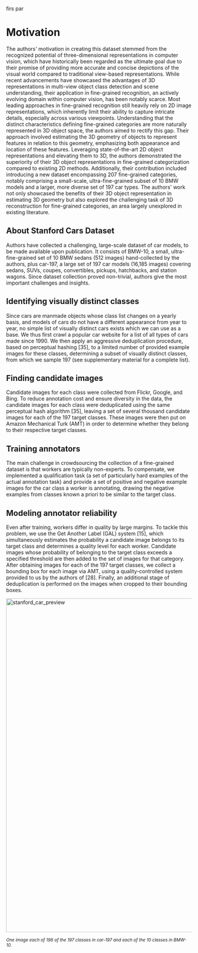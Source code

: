 firs par


# Motivation

The authors' motivation in creating this dataset stemmed from the recognized potential of three-dimensional representations in computer vision, which have historically been regarded as the ultimate goal due to their promise of providing more accurate and concise depictions of the visual world compared to traditional view-based representations. While recent advancements have showcased the advantages of 3D representations in multi-view object class detection and scene understanding, their application in fine-grained recognition, an actively evolving domain within computer vision, has been notably scarce. Most leading approaches in fine-grained recognition still heavily rely on 2D image representations, which inherently limit their ability to capture intricate details, especially across various viewpoints. Understanding that the distinct characteristics defining fine-grained categories are more naturally represented in 3D object space, the authors aimed to rectify this gap. Their approach involved estimating the 3D geometry of objects to represent features in relation to this geometry, emphasizing both appearance and location of these features. Leveraging state-of-the-art 2D object representations and elevating them to 3D, the authors demonstrated the superiority of their 3D object representations in fine-grained categorization compared to existing 2D methods. Additionally, their contribution included introducing a new dataset encompassing 207 fine-grained categories, notably comprising a small-scale, ultra-fine-grained subset of 10 BMW models and a larger, more diverse set of 197 car types. The authors' work not only showcased the benefits of their 3D object representation in estimating 3D geometry but also explored the challenging task of 3D reconstruction for fine-grained categories, an area largely unexplored in existing literature.

## About Stanford Cars Dataset

Authors have collected a challenging, large-scale dataset of car models, to be made available upon publication. It consists of BMW-10, a small, ultra-fine-grained set of 10 BMW sedans (512 images) hand-collected by the authors, plus car-197, a large set of 197 car models (16,185 images) covering sedans, SUVs, coupes, convertibles, pickups, hatchbacks, and station wagons. Since dataset collection proved non-trivial, authors give the most important challenges and insights.

## Identifying visually distinct classes

Since cars are manmade objects whose class list changes on a yearly basis, and models of cars do not have a different appearance from year to year, no simple list of visually distinct cars exists which we can use as a base. We thus first crawl a popular car website for a list of all types of cars made since 1990. We then apply an aggressive deduplication procedure, based on perceptual hashing [35], to a limited number of provided example images for these classes, determining a subset of visually distinct classes, from which we sample 197 (see supplementary material for a complete list).

## Finding candidate images

Candidate images for each class were collected from Flickr, Google, and Bing. To reduce annotation cost and ensure diversity in the data, the candidate images for each class were deduplicated using the same perceptual hash algorithm [35], leaving a set of several thousand candidate images for each of the 197 target classes. These images were then put on Amazon Mechanical Turk (AMT) in order to determine whether they belong to their respective target classes.

## Training annotators

The main challenge in crowdsourcing the collection of a fine-grained dataset is that workers are typically non-experts. To compensate, we implemented a qualification task (a set of particularly hard examples of the actual annotation task) and provide a set of positive and negative example images for the car class a worker is annotating, drawing the negative examples from classes known a priori to be similar to the target class.

## Modeling annotator reliability

Even after training, workers differ in quality by large margins. To tackle this problem, we use the Get Another Label (GAL) system [15], which simultaneously estimates the probability a candidate image belongs to its target class and determines a quality level for each worker. Candidate images whose probability of belonging to the target class exceeds a specified threshold are then added to the set of images for that category. After obtaining images for each of the 197 target classes, we collect a bounding box for each image via AMT, using a quality-controlled system provided to us by the authors of [28]. Finally, an additional stage of deduplication is performed on the images when cropped to their bounding boxes.

<img width="903" alt="stanford_car_preview" src="https://github.com/dataset-ninja/stanford-cars/assets/123257559/6ceb3cb3-22f6-44d3-9fe2-c69d46e17afb">

<span style="font-size: smaller; font-style: italic;">One image each of 196 of the 197 classes in car-197 and each of the 10 classes in BMW-10.</span>
